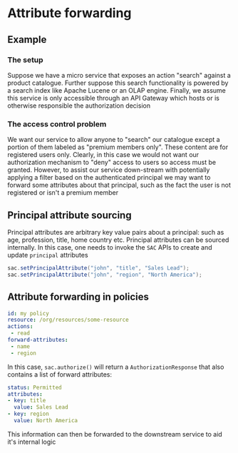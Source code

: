 # Attribute forwarding

## Example

### The setup

Suppose we have a micro service that exposes an action "search" against a product catalogue. Further suppose this search functionality is powered by a search index like Apache Lucene or an OLAP engine. Finally, we assume this service is only accessible through an API Gateway which hosts or is otherwise responsible the authorization decision

### The access control problem

We want our service to allow anyone to "search" our catalogue except a portion of them labeled as "premium members only". These content are for registered users only. Clearly, in this case we would not want our authorization mechanism to "deny" access to users so access must be granted. However, to assist our service down-stream with potentially applying a filter based on the authenticated principal we may want to forward some attributes about that principal, such as the fact the user is not registered or isn't a premium member

## Principal attribute sourcing

Principal attributes are arbitrary key value pairs about a principal: such as age, profession, title, home country etc. Principal attributes can be sourced internally. In this case, one needs to invoke the `SAC` APIs to create and update `principal` attributes

```java
sac.setPrincipalAttribute("john", "title", "Sales Lead");
sac.setPrincipalAttribute("john", "region", "North America");
``` 

## Attribute forwarding in policies

```yaml
id: my policy
resource: /org/resources/some-resource
actions:
 - read
forward-attributes:
 - name
 - region
```

In this case, `sac.authorize()` will return a `AuthorizationResponse` that also contains a list of forward attributes:

```yaml
status: Permitted
attributes:
- key: title
  value: Sales Lead
- key: region
  value: North America
```

This information can then be forwarded to the downstream service to aid it's internal logic 

